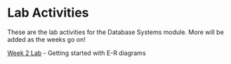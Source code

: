 # Lab Activities
These are the lab activities for the Database Systems module. More will be added as the weeks go on!

[Week 2 Lab](/docs/lab-2-design.md) - Getting started with E-R diagrams
